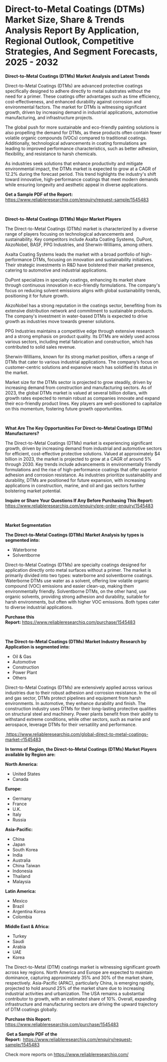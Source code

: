 <p><h1>Direct-to-Metal Coatings (DTMs) Market Size, Share & Trends Analysis Report By Application, Regional Outlook, Competitive Strategies, And Segment Forecasts, 2025 - 2032</h1></p><p><strong>Direct-to-Metal Coatings (DTMs) Market Analysis and Latest Trends</strong></p>
<p><p>Direct-to-Metal Coatings (DTMs) are advanced protective coatings specifically designed to adhere directly to metal substrates without the need for a primer. These coatings offer advantages such as time efficiency, cost-effectiveness, and enhanced durability against corrosion and environmental factors. The market for DTMs is witnessing significant growth, driven by increasing demand in industrial applications, automotive manufacturing, and infrastructure projects. </p><p>The global push for more sustainable and eco-friendly painting solutions is also propelling the demand for DTMs, as these products often contain fewer volatile organic compounds (VOCs) compared to traditional coatings. Additionally, technological advancements in coating formulations are leading to improved performance characteristics, such as better adhesion, flexibility, and resistance to harsh chemicals. </p><p>As industries seek solutions that enhance productivity and mitigate environmental impact, the DTMs market is expected to grow at a CAGR of 12.2% during the forecast period. This trend highlights the industry's shift toward innovative, high-performance coatings that meet modern demands while ensuring longevity and aesthetic appeal in diverse applications.</p></p>
<p><strong>Get a Sample PDF of the Report:&nbsp;</strong> <a href="https://www.reliableresearchiq.com/enquiry/request-sample/1545483?utm_campaign=2207&utm_medium=2&utm_source=Github&utm_content=ia&utm_term=02022025&utm_id=direct-to-metal-coatings-dtms">https://www.reliableresearchiq.com/enquiry/request-sample/1545483</a></p>
<p>&nbsp;</p>
<p><strong>Direct-to-Metal Coatings (DTMs) Major Market Players</strong></p>
<p><p>The Direct-to-Metal Coatings (DTMs) market is characterized by a diverse range of players focusing on technological advancements and sustainability. Key competitors include Axalta Coating Systems, DuPont, AkzoNobel, BASF, PPG Industries, and Sherwin-Williams, among others. </p><p>Axalta Coating Systems leads the market with a broad portfolio of high-performance DTMs, focusing on innovation and sustainability initiatives. Their strategic investments in R&D have bolstered their market presence, catering to automotive and industrial applications.</p><p>DuPont specializes in specialty coatings, enhancing its market share through continuous innovation in eco-friendly formulations. The company's focus on reducing solvent emissions aligns with global sustainability trends, positioning it for future growth.</p><p>AkzoNobel has a strong reputation in the coatings sector, benefiting from its extensive distribution network and commitment to sustainable products. The company's investment in water-based DTMs is expected to drive growth as industries move towards greener solutions.</p><p>PPG Industries maintains a competitive edge through extensive research and a strong emphasis on product quality. Its DTMs are widely used across various sectors, including metal fabrication and construction, which has contributed to solid sales revenue.</p><p>Sherwin-Williams, known for its strong market position, offers a range of DTMs that cater to various industrial applications. The company’s focus on customer-centric solutions and expansive reach has solidified its status in the market.</p><p>Market size for the DTMs sector is projected to grow steadily, driven by increasing demand from construction and manufacturing sectors. As of 2023, the global DTMs market is valued at several billion dollars, with growth rates expected to remain robust as companies innovate and expand their eco-friendly product lines. Key players are well-positioned to capitalize on this momentum, fostering future growth opportunities.</p></p>
<p>&nbsp;</p>
<p><strong>What Are The Key Opportunities For Direct-to-Metal Coatings (DTMs) Manufacturers?</strong></p>
<p><p>The Direct-to-Metal Coatings (DTMs) market is experiencing significant growth, driven by increasing demand from industrial and automotive sectors for efficient, cost-effective protective solutions. Valued at approximately $4 billion in 2023, the market is projected to grow at a CAGR of around 5% through 2030. Key trends include advancements in environmentally friendly formulations and the rise of high-performance coatings that offer superior adhesion and corrosion resistance. As industries prioritize sustainability and durability, DTMs are positioned for future expansion, with increasing applications in construction, marine, and oil and gas sectors further bolstering market potential.</p></p>
<p><strong>Inquire or Share Your Questions If Any Before Purchasing This Report:</strong> <a href="https://www.reliableresearchiq.com/enquiry/pre-order-enquiry/1545483?utm_campaign=2207&utm_medium=2&utm_source=Github&utm_content=ia&utm_term=02022025&utm_id=direct-to-metal-coatings-dtms">https://www.reliableresearchiq.com/enquiry/pre-order-enquiry/1545483</a></p>
<p>&nbsp;</p>
<p><strong>Market Segmentation</strong></p>
<p><strong>The Direct-to-Metal Coatings (DTMs) Market Analysis by types is segmented into:</strong></p>
<p><ul><li>Waterborne</li><li>Solventborne</li></ul></p>
<p><p>Direct-to-Metal Coatings (DTMs) are specialty coatings designed for application directly onto metal surfaces without a primer. The market is primarily divided into two types: waterborne and solventborne coatings. Waterborne DTMs use water as a solvent, offering low volatile organic compound (VOC) emissions and easier clean-up, making them environmentally friendly. Solventborne DTMs, on the other hand, use organic solvents, providing strong adhesion and durability, suitable for harsh environments, but often with higher VOC emissions. Both types cater to diverse industrial applications.</p></p>
<p><strong>Purchase this Report:&nbsp;</strong><a href="https://www.reliableresearchiq.com/purchase/1545483?utm_campaign=2207&utm_medium=2&utm_source=Github&utm_content=ia&utm_term=02022025&utm_id=direct-to-metal-coatings-dtms">https://www.reliableresearchiq.com/purchase/1545483</a></p>
<p>&nbsp;</p>
<p><strong>The Direct-to-Metal Coatings (DTMs) Market Industry Research by Application is segmented into:</strong></p>
<p><ul><li>Oil & Gas</li><li>Automotive</li><li>Construction</li><li>Power Plant</li><li>Others</li></ul></p>
<p><p>Direct-to-Metal Coatings (DTMs) are extensively applied across various industries due to their robust adhesion and corrosion resistance. In the oil and gas sector, DTMs protect pipelines and equipment from harsh environments. In automotive, they enhance durability and finish. The construction industry uses DTMs for their long-lasting protective qualities on structural steel and machinery. Power plants benefit from their ability to withstand extreme conditions, while other sectors, such as marine and aerospace, leverage DTMs for their versatility and performance.</p></p>
<p><a href="https://www.reliableresearchiq.com/global-direct-to-metal-coatings-market-r1545483?utm_campaign=2207&utm_medium=2&utm_source=Github&utm_content=ia&utm_term=02022025&utm_id=direct-to-metal-coatings-dtms">&nbsp;https://www.reliableresearchiq.com/global-direct-to-metal-coatings-market-r1545483</a></p>
<p><strong>In terms of Region, the Direct-to-Metal Coatings (DTMs) Market Players available by Region are:</strong></p>
<p>
    <p> <strong> North America: </strong>
        <ul>
            <li>United States</li>
            <li>Canada</li>
        </ul>
        </p> 
    <p> <strong> Europe: </strong>
        <ul>
            <li>Germany</li>
            <li>France</li>
            <li>U.K.</li>
            <li>Italy</li>
            <li>Russia</li>
        </ul>
        </p> 
    <p> <strong> Asia-Pacific: </strong>
        <ul>
            <li>China</li>
            <li>Japan</li>
            <li>South Korea</li>
            <li>India</li>
            <li>Australia</li>
            <li>China Taiwan</li>
            <li>Indonesia</li>
            <li>Thailand</li>
            <li>Malaysia</li>
        </ul>
        </p> 
    <p> <strong> Latin America: </strong>
        <ul>
            <li>Mexico</li>
            <li>Brazil</li>
            <li>Argentina Korea</li>
            <li>Colombia</li>
        </ul>
        </p> 
    <p> <strong> Middle East & Africa: </strong>
        <ul>
            <li>Turkey</li>
            <li>Saudi</li>
            <li>Arabia</li>
            <li>UAE</li>
            <li>Korea</li>
        </ul>
    </p>
    </p>
<p><p>The Direct-to-Metal (DTM) coatings market is witnessing significant growth across key regions. North America and Europe are expected to maintain dominance, capturing approximately 35% and 30% of the market share, respectively. Asia-Pacific (APAC), particularly China, is emerging rapidly, projected to hold around 25% of the market share due to increasing industrial activities and urbanization. The USA remains a substantial contributor to growth, with an estimated share of 10%. Overall, expanding infrastructure and manufacturing sectors are driving the upward trajectory of DTM coatings globally.</p></p>
<p><strong>Purchase this Report: </strong><a href="https://www.reliableresearchiq.com/purchase/1545483?utm_campaign=2207&utm_medium=2&utm_source=Github&utm_content=ia&utm_term=02022025&utm_id=direct-to-metal-coatings-dtms">https://www.reliableresearchiq.com/purchase/1545483</a></p>
<p>&nbsp;<strong>Get a Sample PDF of the Report:&nbsp;&nbsp;</strong><a href="https://www.reliableresearchiq.com/enquiry/request-sample/1545483?utm_campaign=2207&utm_medium=2&utm_source=Github&utm_content=ia&utm_term=02022025&utm_id=direct-to-metal-coatings-dtms">https://www.reliableresearchiq.com/enquiry/request-sample/1545483</a></p>
<p><strong></strong></p>
<p>Check more reports on <a href="https://www.reliableresearchiq.com/?utm_campaign=2207&utm_medium=2&utm_source=Github&utm_content=ia&utm_term=02022025&utm_id=direct-to-metal-coatings-dtms">https://www.reliableresearchiq.com/</a></p>